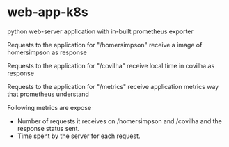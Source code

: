 # web-app-k8s

python web-server application with in-built prometheus exporter


Requests to the application for "/homersimpson" receive a image of homersimpson as response

Requests to the application for "/covilha" receive local time in covilha as response

Requests to the application for "/metrics" receive application metrics way that prometheus understand

Following metrics are expose
- Number of requests it receives on /homersimpson and /covilha and the response status sent.
- Time spent by the server for each request.
